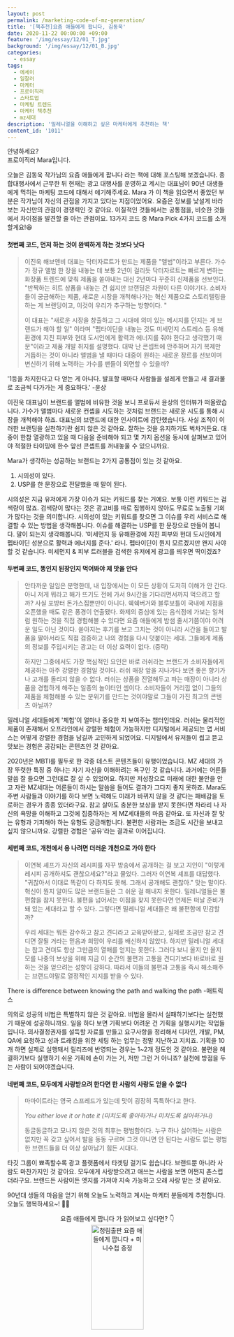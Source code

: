 ```yaml
---
layout: post
permalink: /marketing-code-of-mz-generation/
title: '[책추천]요즘 애들에게 팝니다, 김동욱'
date: 2020-11-22 00:00:00 +09:00
feature: '/img/essay/12/01_T.jpg'
background: '/img/essay/12/01_B.jpg'
categories:
  - essay
tags:
  - 에세이
  - 일잘러
  - 마케터
  - 프로이직러
  - 스타트업
  - 마케팅 트렌드
  - 마케터 책추천
  - mz세대
description: '밀레니얼을 이해하고 싶은 마케터에게 추천하는 책'
content_id: '1011'
---
```


안녕하세요?<br>프로이직러 Mara입니다.

오늘은 김동욱 작가님의 요즘 애들에게 팝니다 라는 책에 대해 포스팅해 보겠습니다. 종합대행사에서 근무한 뒤 현재는 광고 대행사를 운영하고 계시는 대표님이 90년 대생들에게 먹히는 마케팅 코드에 대해서 얘기해주세요. Mara 가 이 책을 읽으면서 좋았던 부분은 작가님이 자신의 관점을 가지고 있다는 지점이었어요. 요즘은 정보를 낯설게 바라보는 자신만의 관점이 경쟁력인 것 같아요. 이질적인 것들에서는 공통점을, 비슷한 것들에서 차이점을 발견할 줄 아는 관점이요. 13가지 코드 중 Mara Pick 4가지 코드를 소개할게요!😆

#### 첫번째 코드, 먼저 하는 것이 완벽하게 하는 것보다 낫다 

> 이진욱 해브앤비 대표는 닥터자르트가 만드는 제품을 "앨범"이라고 부른다. 가수가 정규 앨범 한 장을 내놓는 데 보통 2년이 걸리듯 닥터자르트는 빠르게 변하는 화장품 트렌드에 맞춰 제품을 쏟아내는 대신 2년마다 꾸준히 신제품을 선보인다. "반짝하는 히트 상품을 내놓는 건 쉽지만 브랜딩은 차원이 다른 이야기다. 소비자들이 궁금해하는 제품, 새로운 시장을 개척해나가는 혁신 제품으로 스토리텔링을 하는 게 브랜딩이고, 이것이 우리가 추구하는 방향이다. "
>
> 이 대표는 "새로운 시장을 창출하고 그 시대에 의미 있는 메시지를 던지는 게 브랜드가 해야 할 일" 이라며 "펩타이딘을 내놓는 것도 미세먼지 스트레스 등 유해 환경에 지친 피부와 현대 도시인에게 활력과 에너지를 줘야 한다고 생각했기 때문"이라고 제품 개발 취지를 설명했다. 대박 난 콘셉트에 안주하며 자기 복제만 거듭하는 것이 아니라 앨범을 낼 때마다 대중이 원하는 새로운 장르를 선보이며 변신하기 위해 노력하는 가수를 팬들이 외면할 수 있을까? 

'1등을 차지한다고 다 얻는 게 아니다. 발표할 때마다 사람들을 설레게 만들고 새 결과물로 조금씩 다가가는 게 중요하다.'
-윤상

이진욱 대표님이 브랜드를 앨범에 비유한 것을 보니 프로듀서 윤상의 인터뷰가 떠올랐습니다. 가수가 앨범마다 새로운 컨셉을 시도하는 것처럼 브랜드는 새로운 시도를 통해 시장을 개척해야 하죠. 대표님의 브랜드에 대한 인사이트에 감탄했습니다. 사실 조직이 이러한 브랜딩을 실천하기란 쉽지 않은 것 같아요. 잘하는 것을 유지하기도 벅차거든요. 대중이 한참 열광하고 있을 때 다음을 준비해야 되고 몇 가지 옵션을 동시에 살펴보고 있어야 적절한 타이밍에 한수 앞선 콘셉트를 꺼내놓울 수 있으니까요. 

Mara가 생각하는 성공하는 브랜드는 2가지 공통점이 있는 것 같아요.

1) 시의성이 있다.
2) USP를 한 문장으로 전달했을 때 말이 된다.

시의성은 지금 유저에게 가장 이슈가 되는 키워드를 찾는 거예요. 보통 이런 키워드는 검색량이 많죠. 검색량이 많다는 것은 광고비를 따로 집행하지 않아도 무료로 노출될 기회가 많다는 것을 의미합니다. 시의성이 있는 키워드를 찾으면 그 이슈를 우리 서비스로 해결할 수 있는 방법을 생각해봅니다. 이슈를 해결하는 USP를 한 문장으로 만들어 봅니다. 말이 되는지 생각해봅니다. '미세먼지 등 유해환경에 지친 피부와 현대 도시인에게 펩타이딘 성분으로 활력과 에너지를 준다.' 라니. 펩타이딘이 뭔지 모르겠지만 왠지 사야 할 것 같습니다. 미세먼지 & 피부 트러블을 검색한 유저에게 광고를 띄우면 딱이겠죠?

#### 두번째 코드, 똥인지 된장인지 먹어봐야 제 맛을 안다 

> 안타까운 일임은 분명한데, 내 입장에서는 이 모든 상황이 도저히 이해가 안 간다. 아니 저게 뭐라고 해가 뜨기도 전에 가서 9시간을 기다리면서까지 먹으려고 할까? 사실 포방터 돈가스집뿐만이 아니다. 쉑쉑버거와 블루보틀이 국내에 지점을 오픈했을 때도 같은 풍경이 연출됐다. 화제의 중심에 있는 음식점에 가보는 일처럼 원하는 것을 직접 경험해볼 수 있다면 요즘 애들에게 밤샘 줄서기쯤이야 어려운 일도 아닌 것이다. 쏟아지는 후기를 보고 그치는 것이 아니라 시간을 들이고 발품을 팔아서라도 직접 검증하고 나의 경험을 다시 덧붙이는 세대. 그들에게 제품의 정보를 주입시키는 광고는 더 이상 효력이 없다. (중략)
>
> 하지만 그중에서도 가장 핵심적인 요인은 바로 러쉬라는 브랜드가 소비자들에게 제공하는 아주 강렬한 경험일 것이다. 러쉬 매장 앞을 지나가다 보면 좋은 향기가 나 고개를 돌리지 않을 수 없다. 러쉬는 상품을 진열해두고 파는 매장이 아니라 상품을 경험하게 해주는 일종의 놀이터인 셈이다. 소비자들이 거리낌 없이 그들의 제품을 체험해볼 수 있는 분위기를 만드는 것이야말로 그들이 가진 최고의 콘텐츠 아닐까? 

밀레니얼 세대들에게 '체험'이 얼마나 중요한 지 보여주는 챕터인데요. 러쉬는 물리적인 제품이 존재해서 오프라인에서 강렬한 체험이 가능하지만 디지털에서 제공되는 앱 서비스는 어떻게 강렬한 경험을 남길까 고민하게 되었어요. 디지털에서 유저들이 씹고 뜯고 맛보는 경험은 공감되는 콘텐츠인 것 같아요. 

2020년은 MBTI를 필두로 한 각종 테스트 콘텐츠들이 유행이었습니다. MZ 세대의 가장 뚜렷한 특징 중 하나는 자기 자신을 이해하려는 욕구인 것 같습니다. 과거에는 어른들 말씀 잘 들으면 그런대로 잘 살 수 있었어요. 하지만 저성장으로 미래에 대한 불안을 안고 자란 MZ세대는 어른들이 하시는 말씀을 들어도 결과가 그다지 좋지 못하죠. Mara도 주변 사람들과 이야기를 하다 보면 노력해도 미래가 바뀌지 않을 것 같다는 패배감을 토로하는 경우가 종종 있더라구요. 참고 살아도 충분한 보상을 받지 못한다면 차라리 나 자신의 욕망을 이해하고 그것에 집중하자는 게 MZ세대들의 마음 같아요. 또 자신과 잘 맞는 유형과 기피해야 하는 유형도 궁금해합니다. 불편한 사람과는 조금도 시간을 보내고 싶지 않으니까요. 강렬한 경험은 '공유'라는 결과로 이어집니다.

#### 세번째 코드, 개천에서 용 나려면 더러운 개천으로 가야 한다

> 이연복 셰프가 자신의 레시피를 자꾸 방송에서 공개하는 걸 보고 지인이 "이렇게 레시피 공개하셔도 괜찮으세요?"라고 물었다. 그러자 이연복 셰프를 대답했다. "귀찮아서 이대로 똑같이 다 하지도 못해. 그래서 공개해도 괜찮아." 맞는 말이다. 혁신이 뭔지 알아도 많은 브랜드들은 그 쉬운 걸 해내지 못한다. 밀레니얼들은 불편함을 참지 못한다. 불편을 넘어서는 이점을 찾지 못한다면 언제든 떠날 준비가 돼 있는 세대라고 할 수 있다. 그렇다면 밀레니얼 세대들은 왜 불편함에 민감할까? 
>
> 우리 세대는 뭐든 감수하고 참고 견디라고 교육받아왔고, 실제로 조금만 참고 견디면 잘될 거라는 믿음과 희망이 우리를 배신하지 않았다. 하지만 밀레니얼 세대는 참고 견뎌도 항상 그만큼의 열매를 얻지는 못한다. 그러다 보니 올지 안 올지 모를 나중의 보상을 위해 지금 이 순간의 불편과 고통을 견디기보다 바로바로 원하는 것을 얻으려는 성향이 강하다. 따라서 이들의 불편과 고통을 즉시 해소해주는 브랜드야말로 열정적인 지지를 받을 수 있다.

There is difference between knowing the path and walking the path
-매트릭스

의외로 성공의 비법은 특별하지 않은 것 같아요. 비법을 몰라서 실패하기보다는 실천했기 때문에 성공하니까요. 일을 하다 보면 기획보다 어려운 건 기획을 실행시키는 작업들입니다. 의사결정권자를 설득할 자료를 만들고 요구사항을 정리해서 디자인, 개발, PM, QA에 요청하고 성과 트래킹을 위한 세팅 하는 업무는 정말 지난하고 지치죠. 기획을 10개 하면 실제로 실행돼서 릴리즈에 반영되는 경우는 1~2개 정도인 것 같아요. 불편을 해결하기보다 실행하기 쉬운 기획에 손이 가는 거, 저만 그런 거 아니죠? 실천에 방점을 두는 사람이 되어야겠습니다.

#### 네번째 코드, 모두에게 사랑받으려 한다면 한 사람의 사랑도 얻을 수 없다

> 마마이트라는 영국 스프레드가 있는데 맛이 굉장히 독특하다고 한다.
>
> *You either love it or hate it (미치도록 좋아하거나 미치도록 싫어하거나)*
>
> 동글동글하고 모나지 않은 것의 최후는 평범함이다. 누구 하나 싫어하는 사람은 없지만 꼭 갖고 싶어서 발을 동동 구르며 그것 아니면 안 된다는 사람도 없는 평범한 브랜드들을 더 이상 살아남기 힘든 시대다.

타깃 그룹이 뾰족할수록 광고 플랫폼에서 타겟팅 걸기도 쉽습니다. 브랜드뿐 아니라 사람도 마찬가지인 것 같아요. 모두에게 사랑받으려고 애쓰는 사람을 보면 어쩐지 촌스럽더라구요. 브랜드든 사람이든 엣지를 가져야 지속 가능하고 오래 사랑 받는 것 같아요.  

90년대 생들의 마음을 얻기 위해 오늘도 노력하고 계시는 마케터 분들에게 추천합니다.<br>
오늘도 행복하세요~! 🙋‍♀️

<center>요즘 애들에게 팝니다 가 읽어보고 싶다면? 👇</center>

<center><a href="https://coupa.ng/bMIvcO" target="_blank"><img src="https://static.coupangcdn.com/image/affiliate/banner/2081346e0353ea586775e684f9dc6ddc@2x.jpg" alt="청림출판 요즘 애들에게 팝니다 + 미니수첩 증정" width="120" height="240"></a></center>